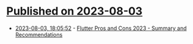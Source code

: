 # [Published on 2023-08-03](index.md)

* [2023-08-03, 18:05:52](https://lobste.rs/s/knpvos/flutter_pros_cons_2023_summary) - [Flutter Pros and Cons 2023 - Summary and Recommendations](https://leancode.co/blog/flutter-pros-and-cons-2023-summary)
